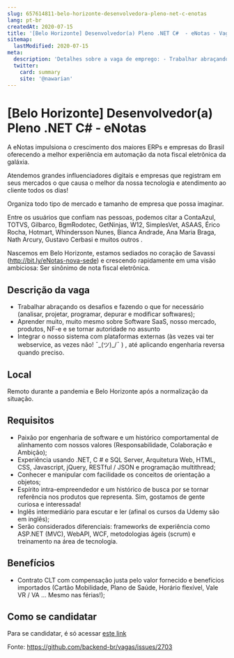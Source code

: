 ```yaml
---
slug: 657614811-belo-horizonte-desenvolvedora-pleno-net-c-enotas
lang: pt-br
createdAt: 2020-07-15
title: '[Belo Horizonte] Desenvolvedor(a) Pleno .NET C#  - eNotas - Vaga de Emprego'
sitemap:
  lastModified: 2020-07-15
meta:
  description: 'Detalhes sobre a vaga de emprego: - Trabalhar abraçando os desafios e fazendo o que for necessário (analisar, projetar, programar, depurar e modificar softwares); - Aprender muito, muito mesmo sobre Software SaaS, nosso mercado, produtos, NF-e e se tornar autoridade no assunto - Integrar o nosso sistema com plataformas externas (às vezes vai ter webservice, as vezes não! ¯\_(ツ)_/¯ ) , até aplicando engenharia reversa quando preciso.'
  twitter:
    card: summary
    site: '@nawarian'
---
```


# [Belo Horizonte] Desenvolvedor(a) Pleno .NET C#  - eNotas

A eNotas impulsiona o crescimento dos maiores ERPs e empresas do Brasil oferecendo a melhor experiência em automação da nota fiscal eletrônica da galáxia. 

Atendemos grandes influenciadores digitais e empresas que registram em seus mercados o que causa o melhor da nossa tecnologia e atendimento ao cliente todos os dias! 

Organiza todo tipo de mercado e tamanho de empresa que possa imaginar. 

Entre os usuários que confiam nas pessoas, podemos citar a ContaAzul, TOTVS, Gilbarco, BgmRodotec, GetNinjas, W12, SimplesVet, ASAAS, Érico Rocha, Hotmart, Whindersson Nunes, Bianca Andrade, Ana Maria Braga, Nath Arcury, Gustavo Cerbasi e muitos outros . 

Nascemos em Belo Horizonte, estamos sediados no coração de Savassi (http://bit.ly/eNotas-nova-sede) e crescendo rapidamente em uma visão ambiciosa: Ser sinônimo de nota fiscal eletrônica. 

## Descrição da vaga

- Trabalhar abraçando os desafios e fazendo o que for necessário (analisar, projetar, programar, depurar e modificar softwares);
- Aprender muito, muito mesmo sobre Software SaaS, nosso mercado, produtos, NF-e e se tornar autoridade no assunto
- Integrar o nosso sistema com plataformas externas (às vezes vai ter webservice, as vezes não! ¯\_(ツ)_/¯ ) , até aplicando engenharia reversa quando preciso.


## Local

Remoto durante a pandemia e Belo Horizonte após a normalização da situação.

## Requisitos

- Paixão por engenharia de software e um histórico comportamental de alinhamento com nossos valores (Responsabilidade, Colaboração e Ambição);
- Experiência usando .NET, C # e SQL Server, Arquitetura Web, HTML, CSS, Javascript, jQuery, RESTful / JSON e programação multithread;
- Conhecer e manipular com facilidade os conceitos de orientação a objetos;
- Espírito intra-empreendedor e um histórico de busca por se tornar referência nos produtos que representa. Sim, gostamos de gente curiosa e interessada!
- Inglês intermediário para escutar e ler (afinal os cursos da Udemy são em inglês);
- Serão considerados diferenciais: frameworks de experiência como ASP.NET (MVC), WebAPI, WCF, metodologias ágeis (scrum) e treinamento na área de tecnologia.

## Benefícios

- Contrato CLT com compensação justa pelo valor fornecido e benefícios importados (Cartão Mobilidade, Plano de Saúde, Horário flexível, Vale VR / VA ... Mesmo nas férias!);


## Como se candidatar

Para se candidatar, é só acessar [este link](https://enotas.com.br/vagas/desenvolvedor-pleno-net-c/)





Fonte: https://github.com/backend-br/vagas/issues/2703